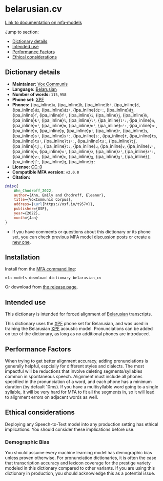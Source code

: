 
# belarusian.cv

[Link to documentation on mfa-models](https://mfa-models.readthedocs.io/en/main/dictionary/belarusian_cv.html)

Jump to section:

- [Dictionary details](#dictionary-details)
- [Intended use](#intended-use)
- [Performance Factors](#performance-factors)
- [Ethical considerations](#ethical-considerations)

## Dictionary details

- **Maintainer:** [Vox Communis](https://osf.io/t957v/)
- **Language:** [Belarusian](https://en.wikipedia.org/wiki/Belarusian_language)
- **Number of words:** `115,958`
- **Phone set:** [XPF](https://github.com/CohenPr-XPF/XPF)
- **Phones:** {ipa_inline}`a`, {ipa_inline}`b`, {ipa_inline}`bʲ`, {ipa_inline}`d`, {ipa_inline}`dz`, {ipa_inline}`dzʲ`, {ipa_inline}`dzʲː`, {ipa_inline}`dʒ`, {ipa_inline}`f`, {ipa_inline}`fʲ`, {ipa_inline}`i`, {ipa_inline}`j`, {ipa_inline}`k`, {ipa_inline}`kʲ`, {ipa_inline}`l`, {ipa_inline}`lʲ`, {ipa_inline}`lʲː`, {ipa_inline}`m`, {ipa_inline}`mʲ`, {ipa_inline}`n`, {ipa_inline}`nʲ`, {ipa_inline}`nʲː`, {ipa_inline}`nː`, {ipa_inline}`o`, {ipa_inline}`p`, {ipa_inline}`pʲ`, {ipa_inline}`r`, {ipa_inline}`s`, {ipa_inline}`sʲ`, {ipa_inline}`sʲː`, {ipa_inline}`sː`, {ipa_inline}`t`, {ipa_inline}`ts`, {ipa_inline}`tsʲ`, {ipa_inline}`tsʲː`, {ipa_inline}`tsː`, {ipa_inline}`tʃ`, {ipa_inline}`tʃː`, {ipa_inline}`tː`, {ipa_inline}`u`, {ipa_inline}`v`, {ipa_inline}`vʲ`, {ipa_inline}`x`, {ipa_inline}`xʲ`, {ipa_inline}`z`, {ipa_inline}`zʲ`, {ipa_inline}`zʲː`, {ipa_inline}`zː`, {ipa_inline}`ɛ`, {ipa_inline}`ɣ`, {ipa_inline}`ɣʲ`, {ipa_inline}`ʃ`, {ipa_inline}`ʃː`, {ipa_inline}`ʒ`, {ipa_inline}`ʒː`
- **License:** [CC-0](https://creativecommons.org/publicdomain/zero/1.0/)
- **Compatible MFA version:** `v2.0.0`
- **Citation:**

```bibtex
@misc{
	Ahn_Chodroff_2022,
	author={Ahn, Emily and Chodroff, Eleanor},
	title={VoxCommunis Corpus},
	address={\url{https://osf.io/t957v}},
	publisher={OSF},
	year={2022},
	month={Jan}
}
```

- If you have comments or questions about this dictionary or its phone set, you can check [previous MFA model discussion posts](https://github.com/MontrealCorpusTools/mfa-models/discussions?discussions_q=Belarusian+CV+dictionary+v2.0.0) or create [a new one](https://github.com/MontrealCorpusTools/mfa-models/discussions/new).

## Installation

Install from the [MFA command line](https://montreal-forced-aligner.readthedocs.io/en/latest/user_guide/models/index.html):

```
mfa models download dictionary belarusian_cv
```

Or download from [the release page](https://github.com/MontrealCorpusTools/mfa-models/releases/tag/dictionary-belarusian_cv-v2.0.0).

## Intended use

This dictionary is intended for forced alignment of [Belarusian](https://en.wikipedia.org/wiki/Belarusian_language) transcripts.

This dictionary uses the [XPF](https://github.com/CohenPr-XPF/XPF) phone set for Belarusian, and was used in training the Belarusian [XPF](https://github.com/CohenPr-XPF/XPF) acoustic model.
Pronunciations can be added on top of the dictionary, as long as no additional phones are introduced.

## Performance Factors

When trying to get better alignment accuracy, adding pronunciations is generally helpful, espcially for different styles and dialects.  The most impactful will be reductions that
involve deleting segments/syllables common in spontaneous speech.  Alignment must include all phones specified in the pronunciation of a word, and each phone has
a minimum duration (by default 10ms). If you have a multisyllable word going to a single syllable, it will be very hard for MFA to fit all the segments in,
so it will lead to alignment errors on adjacent words as well.

## Ethical considerations

Deploying any Speech-to-Text model into any production setting has ethical implications. You should consider these implications before use.

### Demographic Bias

You should assume every machine learning model has demographic bias unless proven otherwise.
For pronunciation dictionaries, it is often the case that transcription accuracy and lexicon coverage for the prestige variety modeled in this dictionary compared to other variants.
If you are using this dictionary in production, you should acknowledge this as a potential issue.
